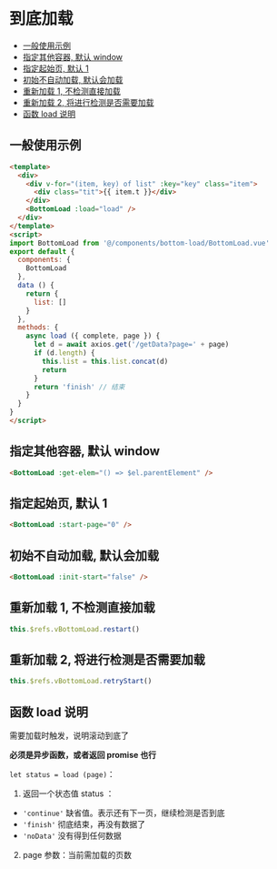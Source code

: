 # 到底加载<!-- omit in toc -->
- [一般使用示例](#%E4%B8%80%E8%88%AC%E4%BD%BF%E7%94%A8%E7%A4%BA%E4%BE%8B)
- [指定其他容器, 默认 window](#%E6%8C%87%E5%AE%9A%E5%85%B6%E4%BB%96%E5%AE%B9%E5%99%A8-%E9%BB%98%E8%AE%A4-window)
- [指定起始页, 默认 1](#%E6%8C%87%E5%AE%9A%E8%B5%B7%E5%A7%8B%E9%A1%B5-%E9%BB%98%E8%AE%A4-1)
- [初始不自动加载, 默认会加载](#%E5%88%9D%E5%A7%8B%E4%B8%8D%E8%87%AA%E5%8A%A8%E5%8A%A0%E8%BD%BD-%E9%BB%98%E8%AE%A4%E4%BC%9A%E5%8A%A0%E8%BD%BD)
- [重新加载 1, 不检测直接加载](#%E9%87%8D%E6%96%B0%E5%8A%A0%E8%BD%BD-1-%E4%B8%8D%E6%A3%80%E6%B5%8B%E7%9B%B4%E6%8E%A5%E5%8A%A0%E8%BD%BD)
- [重新加载 2, 将进行检测是否需要加载](#%E9%87%8D%E6%96%B0%E5%8A%A0%E8%BD%BD-2-%E5%B0%86%E8%BF%9B%E8%A1%8C%E6%A3%80%E6%B5%8B%E6%98%AF%E5%90%A6%E9%9C%80%E8%A6%81%E5%8A%A0%E8%BD%BD)
- [函数 load 说明](#%E5%87%BD%E6%95%B0-load-%E8%AF%B4%E6%98%8E)

## 一般使用示例

```html
<template>
  <div>
    <div v-for="(item, key) of list" :key="key" class="item">
      <div class="tit">{{ item.t }}</div>
    </div>
    <BottomLoad :load="load" />
  </div>
</template>
<script>
import BottomLoad from '@/components/bottom-load/BottomLoad.vue'
export default {
  components: {
    BottomLoad
  },
  data () {
    return {
      list: []
    }
  },
  methods: {
    async load ({ complete, page }) {
      let d = await axios.get('/getData?page=' + page)
      if (d.length) {
        this.list = this.list.concat(d)
        return
      }
      return 'finish' // 结束
    }
  }
}
</script>

```

## 指定其他容器, 默认 window

```html
<BottomLoad :get-elem="() => $el.parentElement" />
```

## 指定起始页, 默认 1

```html
<BottomLoad :start-page="0" />
```

## 初始不自动加载, 默认会加载

```html
<BottomLoad :init-start="false" />
```

## 重新加载 1, 不检测直接加载

```js
this.$refs.vBottomLoad.restart()
```

## 重新加载 2, 将进行检测是否需要加载

```js
this.$refs.vBottomLoad.retryStart()
```



## 函数 load 说明

需要加载时触发，说明滚动到底了

**必须是异步函数，或者返回 promise 也行**

`let status = load (page)`：

1. 返回一个状态值 status ：
  - `'continue'` 缺省值。表示还有下一页，继续检测是否到底
  - `'finish'` 彻底结束，再没有数据了
  - `'noData'` 没有得到任何数据
2. page 参数：当前需加载的页数

